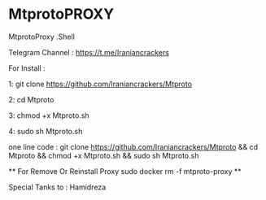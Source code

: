 # MtprotoPROXY
MtprotoProxy .Shell

Telegram Channel : https://t.me/Iraniancrackers

For Install : 

1: git clone https://github.com/Iraniancrackers/Mtproto

2: cd Mtproto

3: chmod +x Mtproto.sh

4: sudo sh Mtproto.sh

one line code : git clone https://github.com/Iraniancrackers/Mtproto && cd Mtproto && chmod +x Mtproto.sh && sudo sh Mtproto.sh

** For Remove Or Reinstall Proxy sudo docker rm -f mtproto-proxy **

Special Tanks to : Hamidreza
